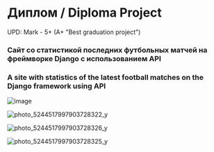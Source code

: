 # Диплом / Diploma Project
UPD: Mark - 5+ (A+ "Best graduation project")
### Сайт со статистикой последних футбольных матчей на фреймворке Django с использованием API 
### A site with statistics of the latest football matches on the Django framework using API

![image](https://user-images.githubusercontent.com/93688655/227967882-ee6879f5-cb31-4695-a8e8-eb6338db95f1.png)

![photo_5244517997903728322_y](https://github.com/alekseyiovchev/diplom/assets/93688655/7ddab0a4-9556-4ebf-96b3-e4bfe99d8a6d)

![photo_5244517997903728326_y](https://github.com/alekseyiovchev/diplom/assets/93688655/82d7b4f3-af88-4930-8d6f-71c052a8d13d)

![photo_5244517997903728325_y](https://github.com/alekseyiovchev/diplom/assets/93688655/36c6e75e-535c-4042-9872-e96c9845153c)
